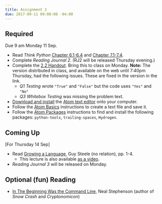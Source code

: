 ```yaml
---
title: Assignment 2
due: 2017-09-11 09:00:00 -04:00
---
```


## Required

Due 9 am Monday 11 Sep.

* Read *Think Python* [Chapter 6.1-6.4](http://greenteapress.com/thinkpython2/html/thinkpython2007.html) and [Chapter 7.1-7.4](http://greenteapress.com/thinkpython2/html/thinkpython2008.html).
* Complete *Reading Journal 2*. (RJ2 will be released Thursday evening.)
* Complete the [2.2 Handout](https://github.com/sd17fall/site/blob/master/files/activities/day2/day2-activity2.md). Bring this to class on Monday. **Note:** The version distributed in class, and available on the web until 7:40pm Thursday, had the following issues. These are fixed in the version in the link.
  * *Q1 Testing* wrote `"True"` and `"False"` but the code uses `"Yes"` and `"No"`
  * *Q3 Whitebox Testing* was missing the problem text.
* [Download and install](http://flight-manual.atom.io/getting-started/sections/installing-atom/) the [Atom text editor](https://atom.io) onto your computer.
* Follow the [Atom Basics](http://flight-manual.atom.io/getting-started/sections/atom-basics/) instructions to create a text file and save it.
* Follow the [Atom Packages](http://flight-manual.atom.io/using-atom/sections/atom-packages/) instructions to find and install the following packages: `python-tools`, `trailing-spaces`, `Hydrogen`.

## Coming Up

[For Thursday 14 Sep]

* Read [Growing a Language](https://www.cs.virginia.edu/~evans/cs655/readings/steele.pdf), Guy Steele (no relation), pp. 1-4.
  * This lecture is also available [as a video](https://www.youtube.com/watch?v=_ahvzDzKdB0).
* *Reading Journal 3* will be released on Monday.

## Optional (fun) Reading

* [In The Beginning Was the Command Line](http://ace.gearnine.com/temp/command.pdf), Neal Stephenson (author of *Snow Crash* and *Cryptonomicon*)
